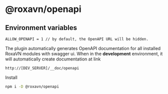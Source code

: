 # @roxavn/openapi

## Environment variables

```
ALLOW_OPENAPI = 1 // by default, the OpenAPI URL will be hidden.
```

The plugin automatically generates OpenAPI documentation for all installed RoxaVN modules with swagger ui. When in the **development** environment, it will automatically create documentation at link

```
http://[DEV_SERVER]/__doc/openapi
```

Install

```bash
npm i -D @roxavn/openapi
```